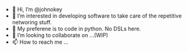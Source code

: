 - 👋 Hi, I’m @johnokey
- 👀 I’m interested in developing software to take care of the repetitive networing stuff.
- 🌱 My preferene is to code in python. No DSLs here.
- 💞️ I’m looking to collaborate on ...(WIP)
- 📫 How to reach me ...

<!---
johnokey/johnokey is a ✨ special ✨ repository because its `README.md` (this file) appears on your GitHub profile.
You can click the Preview link to take a look at your changes.
--->
